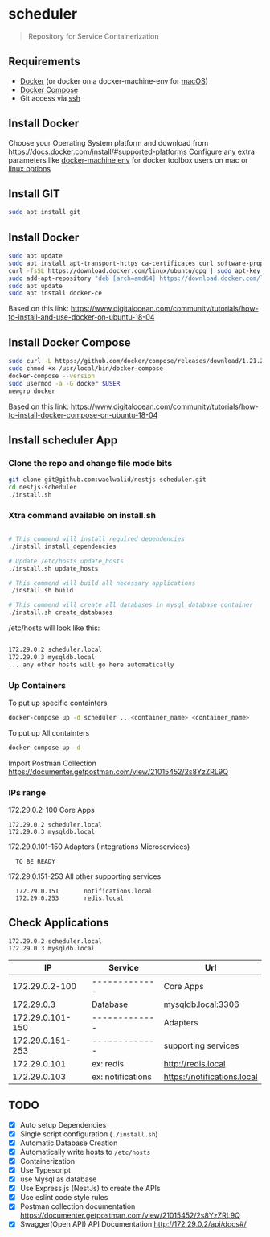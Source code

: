 # scheduler
> Repository for Service Containerization

## Requirements
* [Docker](https://docs.docker.com/install/overview/) (or docker on a docker-machine-env for [macOS](https://docs.docker.com/machine/))
* [Docker Compose](https://docs.docker.com/compose/install/)
* Git access via [ssh](https://help.github.com/en/articles/connecting-to-github-with-ssh)

## Install Docker
Choose your Operating System platform and download from https://docs.docker.com/install/#supported-platforms
Configure any extra parameters like [docker-machine env](https://docs.docker.com/docker-for-mac/docker-toolbox/#setting-up-to-run-docker-desktop-for-mac) for docker toolbox users on mac or [linux options](https://docs.docker.com/install/linux/linux-postinstall/)

## Install GIT
```bash
sudo apt install git
```

## Install Docker
```bash
sudo apt update
sudo apt install apt-transport-https ca-certificates curl software-properties-common
curl -fsSL https://download.docker.com/linux/ubuntu/gpg | sudo apt-key add -
sudo add-apt-repository "deb [arch=amd64] https://download.docker.com/linux/ubuntu bionic stable"
sudo apt update
sudo apt install docker-ce
```
Based on this link: https://www.digitalocean.com/community/tutorials/how-to-install-and-use-docker-on-ubuntu-18-04


## Install Docker Compose
```bash
sudo curl -L https://github.com/docker/compose/releases/download/1.21.2/docker-compose-`uname -s`-`uname -m` -o /usr/local/bin/docker-compose
sudo chmod +x /usr/local/bin/docker-compose
docker-compose --version
sudo usermod -a -G docker $USER
newgrp docker
```

Based on this link: https://www.digitalocean.com/community/tutorials/how-to-install-docker-compose-on-ubuntu-18-04


## Install scheduler App
### Clone the repo and change file mode bits

```bash
git clone git@github.com:waelwalid/nestjs-scheduler.git
cd nestjs-scheduler
./install.sh
```

### Xtra command available on install.sh
```bash

# This commend will install required dependencies
./install install_dependencies

# Update /etc/hosts update_hosts
./install.sh update_hosts

# This commend will build all necessary applications
./install.sh build

# This commend will create all databases in mysql_database container
./install.sh create_databases


```

/etc/hosts will look like this:

```bash

172.29.0.2 scheduler.local
172.29.0.3 mysqldb.local
... any other hosts will go here automatically

```

### Up Containers

To put up specific containters
```bash
docker-compose up -d scheduler ...<container_name> <container_name> 
```

To put up All containters
```bash
docker-compose up -d
```

Import Postman Collection
https://documenter.getpostman.com/view/21015452/2s8YzZRL9Q

### IPs range

172.29.0.2-100 Core Apps

	172.29.0.2 scheduler.local
	172.29.0.3 mysqldb.local


172.29.0.101-150 Adapters (Integrations Microservices)

      TO BE READY 


172.29.0.151-253 All other supporting services

      172.29.0.151       notifications.local
      172.29.0.253       redis.local


## Check Applications
    172.29.0.2 scheduler.local
	172.29.0.3 mysqldb.local
| IP | Service | Url |
| ------------- | ------------- | -------------       |
| 172.29.0.2-100 | ------------- | Core Apps          |
|  172.29.0.3 | Database |  mysqldb.local:3306           |
| 172.29.0.101-150 | ------------- | Adapters               |
| 172.29.0.151-253  | ------------- | supporting services                |
|  172.29.0.101 | ex: redis | <http://redis.local>          |
|  172.29.0.103 | ex: notifications | <https://notifications.local>              |




## TODO
- [x] Auto setup Dependencies
- [x] Single script configuration (```./install.sh```)
- [x] Automatic Database Creation
- [x] Automatically write hosts to `/etc/hosts`
- [x] Containerization
- [x] Use Typescript
- [x] use Mysql as database
- [x] Use Express.js (NestJs) to create the APIs 
- [x] Use eslint code style rules
- [x] Postman collection documentation https://documenter.getpostman.com/view/21015452/2s8YzZRL9Q
- [x] Swagger(Open API) API Documentation http://172.29.0.2/api/docs#/